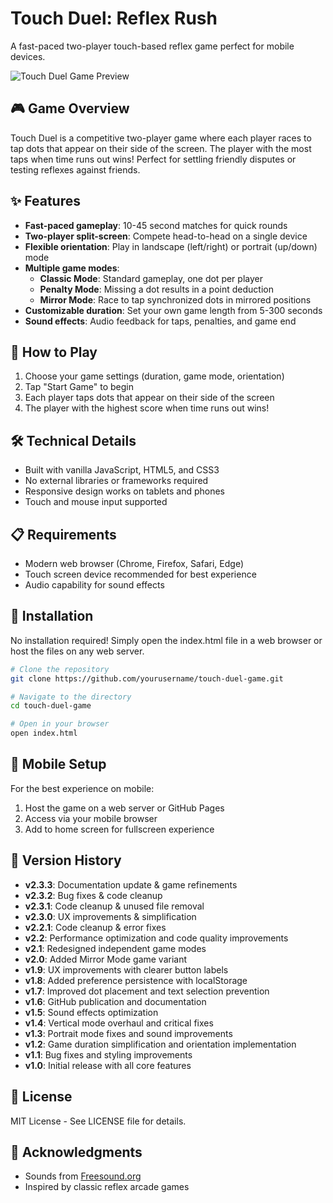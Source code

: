 # Touch Duel: Reflex Rush

A fast-paced two-player touch-based reflex game perfect for mobile devices.

![Touch Duel Game Preview](screenshots/preview.png)

## 🎮 Game Overview

Touch Duel is a competitive two-player game where each player races to tap dots that appear on their side of the screen. The player with the most taps when time runs out wins! Perfect for settling friendly disputes or testing reflexes against friends.

## ✨ Features

- **Fast-paced gameplay**: 10-45 second matches for quick rounds
- **Two-player split-screen**: Compete head-to-head on a single device
- **Flexible orientation**: Play in landscape (left/right) or portrait (up/down) mode
- **Multiple game modes**:
  - **Classic Mode**: Standard gameplay, one dot per player
  - **Penalty Mode**: Missing a dot results in a point deduction
  - **Mirror Mode**: Race to tap synchronized dots in mirrored positions
- **Customizable duration**: Set your own game length from 5-300 seconds
- **Sound effects**: Audio feedback for taps, penalties, and game end

## 🚀 How to Play

1. Choose your game settings (duration, game mode, orientation)
2. Tap "Start Game" to begin
3. Each player taps dots that appear on their side of the screen
4. The player with the highest score when time runs out wins!

## 🛠️ Technical Details

- Built with vanilla JavaScript, HTML5, and CSS3
- No external libraries or frameworks required
- Responsive design works on tablets and phones
- Touch and mouse input supported

## 📋 Requirements

- Modern web browser (Chrome, Firefox, Safari, Edge)
- Touch screen device recommended for best experience
- Audio capability for sound effects

## 🔧 Installation

No installation required! Simply open the index.html file in a web browser or host the files on any web server.

```bash
# Clone the repository
git clone https://github.com/yourusername/touch-duel-game.git

# Navigate to the directory
cd touch-duel-game

# Open in your browser
open index.html
```

## 📱 Mobile Setup

For the best experience on mobile:
1. Host the game on a web server or GitHub Pages
2. Access via your mobile browser
3. Add to home screen for fullscreen experience

## 🔄 Version History

- **v2.3.3**: Documentation update & game refinements
- **v2.3.2**: Bug fixes & code cleanup
- **v2.3.1**: Code cleanup & unused file removal
- **v2.3.0**: UX improvements & simplification
- **v2.2.1**: Code cleanup & error fixes
- **v2.2**: Performance optimization and code quality improvements
- **v2.1**: Redesigned independent game modes
- **v2.0**: Added Mirror Mode game variant
- **v1.9**: UX improvements with clearer button labels
- **v1.8**: Added preference persistence with localStorage
- **v1.7**: Improved dot placement and text selection prevention
- **v1.6**: GitHub publication and documentation
- **v1.5**: Sound effects optimization
- **v1.4**: Vertical mode overhaul and critical fixes
- **v1.3**: Portrait mode fixes and sound improvements
- **v1.2**: Game duration simplification and orientation implementation
- **v1.1**: Bug fixes and styling improvements
- **v1.0**: Initial release with all core features

## 📝 License

MIT License - See LICENSE file for details.

## 🙏 Acknowledgments

- Sounds from [Freesound.org](https://freesound.org)
- Inspired by classic reflex arcade games
